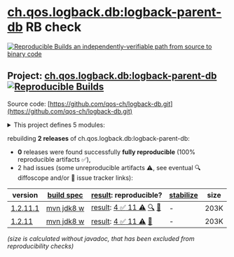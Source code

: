 [ch.qos.logback.db:logback-parent-db](https://central.sonatype.com/artifact/ch.qos.logback.db/logback-parent-db/versions) RB check
=======

[![Reproducible Builds](https://reproducible-builds.org/images/logos/rb.svg) an independently-verifiable path from source to binary code](https://reproducible-builds.org/)

## Project: [ch.qos.logback.db:logback-parent-db](https://central.sonatype.com/artifact/ch.qos.logback.db/logback-parent-db/versions) [![Reproducible Builds](https://img.shields.io/endpoint?url=https://raw.githubusercontent.com/jvm-repo-rebuild/reproducible-central/master/content/ch/qos/logback/db/badge.json)](https://github.com/jvm-repo-rebuild/reproducible-central/blob/master/content/ch/qos/logback/db/README.md)

Source code: [https://github.com/qos-ch/logback-db.git](https://github.com/qos-ch/logback-db.git)

<details><summary>This project defines 5 modules:</summary>

* [ch.qos.logback.db:logback-access-db](https://central.sonatype.com/artifact/ch.qos.logback.db/logback-access-db/overview)
* [ch.qos.logback.db:logback-clasisc-db](https://central.sonatype.com/artifact/ch.qos.logback.db/logback-clasisc-db/overview)
* [ch.qos.logback.db:logback-classic-db](https://central.sonatype.com/artifact/ch.qos.logback.db/logback-classic-db/overview)
* [ch.qos.logback.db:logback-core-db](https://central.sonatype.com/artifact/ch.qos.logback.db/logback-core-db/overview)
* [ch.qos.logback.db:logback-parent-db](https://central.sonatype.com/artifact/ch.qos.logback.db/logback-parent-db/overview)
</details>

rebuilding **2 releases** of ch.qos.logback.db:logback-parent-db:
- **0** releases were found successfully **fully reproducible** (100% reproducible artifacts :white_check_mark:),
- 2 had issues (some unreproducible artifacts :warning:, see eventual :mag: diffoscope and/or :memo: issue tracker links):

| version | [build spec](/BUILDSPEC.md) | [result](https://reproducible-builds.org/docs/jvm/): reproducible? | [stabilize](https://github.com/google/oss-rebuild/blob/main/cmd/stabilize/README.md) | size |
| -- | --------- | ------ | ------ | -- |
| [1.2.11.1](https://central.sonatype.com/artifact/ch.qos.logback.db/logback-parent-db/1.2.11.1/pom) | [mvn jdk8 w](logback-db-1.2.11.1.buildspec) | [result](logback-parent-db-1.2.11.1.buildinfo): [4 :white_check_mark:  11 :warning:](logback-parent-db-1.2.11.1.buildcompare) [:mag:](logback-parent-db-1.2.11.1.diffoscope) [:memo:](https://github.com/qos-ch/logback-db/pull/2) | - | 203K |
| [1.2.11](https://central.sonatype.com/artifact/ch.qos.logback.db/logback-parent-db/1.2.11/pom) | [mvn jdk8 w](logback-db-1.2.11.buildspec) | [result](logback-parent-db-1.2.11.buildinfo): [4 :white_check_mark:  11 :warning:](logback-parent-db-1.2.11.buildcompare) [:memo:](https://github.com/qos-ch/logback-db/pull/2) | - | 203K |

<i>(size is calculated without javadoc, that has been excluded from reproducibility checks)</i>

